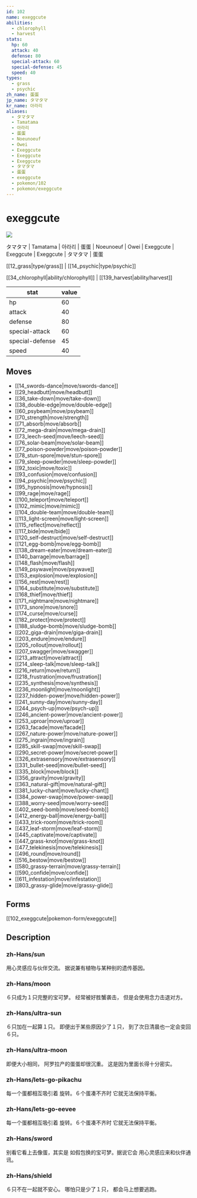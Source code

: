 ```yaml
---
id: 102
name: exeggcute
abilities:
  - chlorophyll
  - harvest
stats:
  hp: 60
  attack: 40
  defense: 80
  special-attack: 60
  special-defense: 45
  speed: 40
types:
  - grass
  - psychic
zh_name: 蛋蛋
jp_name: タマタマ
kr_name: 아라리
aliases:
  - タマタマ
  - Tamatama
  - 아라리
  - 蛋蛋
  - Noeunoeuf
  - Owei
  - Exeggcute
  - Exeggcute
  - Exeggcute
  - タマタマ
  - 蛋蛋
  - exeggcute
  - pokemon/102
  - pokemon/exeggcute
---
```

# exeggcute

![](https://raw.githubusercontent.com/PokeAPI/sprites/master/sprites/pokemon/102.png)

タマタマ | Tamatama | 아라리 | 蛋蛋 | Noeunoeuf | Owei | Exeggcute | Exeggcute | Exeggcute | タマタマ | 蛋蛋

[[12_grass|type/grass]] | [[14_psychic|type/psychic]]

[[34_chlorophyll|ability/chlorophyll]] | [[139_harvest|ability/harvest]]

|stat|value|
|---|---|
|hp|60|
|attack|40|
|defense|80|
|special-attack|60|
|special-defense|45|
|speed|40|


## Moves

- [[14_swords-dance|move/swords-dance]]
- [[29_headbutt|move/headbutt]]
- [[36_take-down|move/take-down]]
- [[38_double-edge|move/double-edge]]
- [[60_psybeam|move/psybeam]]
- [[70_strength|move/strength]]
- [[71_absorb|move/absorb]]
- [[72_mega-drain|move/mega-drain]]
- [[73_leech-seed|move/leech-seed]]
- [[76_solar-beam|move/solar-beam]]
- [[77_poison-powder|move/poison-powder]]
- [[78_stun-spore|move/stun-spore]]
- [[79_sleep-powder|move/sleep-powder]]
- [[92_toxic|move/toxic]]
- [[93_confusion|move/confusion]]
- [[94_psychic|move/psychic]]
- [[95_hypnosis|move/hypnosis]]
- [[99_rage|move/rage]]
- [[100_teleport|move/teleport]]
- [[102_mimic|move/mimic]]
- [[104_double-team|move/double-team]]
- [[113_light-screen|move/light-screen]]
- [[115_reflect|move/reflect]]
- [[117_bide|move/bide]]
- [[120_self-destruct|move/self-destruct]]
- [[121_egg-bomb|move/egg-bomb]]
- [[138_dream-eater|move/dream-eater]]
- [[140_barrage|move/barrage]]
- [[148_flash|move/flash]]
- [[149_psywave|move/psywave]]
- [[153_explosion|move/explosion]]
- [[156_rest|move/rest]]
- [[164_substitute|move/substitute]]
- [[168_thief|move/thief]]
- [[171_nightmare|move/nightmare]]
- [[173_snore|move/snore]]
- [[174_curse|move/curse]]
- [[182_protect|move/protect]]
- [[188_sludge-bomb|move/sludge-bomb]]
- [[202_giga-drain|move/giga-drain]]
- [[203_endure|move/endure]]
- [[205_rollout|move/rollout]]
- [[207_swagger|move/swagger]]
- [[213_attract|move/attract]]
- [[214_sleep-talk|move/sleep-talk]]
- [[216_return|move/return]]
- [[218_frustration|move/frustration]]
- [[235_synthesis|move/synthesis]]
- [[236_moonlight|move/moonlight]]
- [[237_hidden-power|move/hidden-power]]
- [[241_sunny-day|move/sunny-day]]
- [[244_psych-up|move/psych-up]]
- [[246_ancient-power|move/ancient-power]]
- [[253_uproar|move/uproar]]
- [[263_facade|move/facade]]
- [[267_nature-power|move/nature-power]]
- [[275_ingrain|move/ingrain]]
- [[285_skill-swap|move/skill-swap]]
- [[290_secret-power|move/secret-power]]
- [[326_extrasensory|move/extrasensory]]
- [[331_bullet-seed|move/bullet-seed]]
- [[335_block|move/block]]
- [[356_gravity|move/gravity]]
- [[363_natural-gift|move/natural-gift]]
- [[381_lucky-chant|move/lucky-chant]]
- [[384_power-swap|move/power-swap]]
- [[388_worry-seed|move/worry-seed]]
- [[402_seed-bomb|move/seed-bomb]]
- [[412_energy-ball|move/energy-ball]]
- [[433_trick-room|move/trick-room]]
- [[437_leaf-storm|move/leaf-storm]]
- [[445_captivate|move/captivate]]
- [[447_grass-knot|move/grass-knot]]
- [[477_telekinesis|move/telekinesis]]
- [[496_round|move/round]]
- [[516_bestow|move/bestow]]
- [[580_grassy-terrain|move/grassy-terrain]]
- [[590_confide|move/confide]]
- [[611_infestation|move/infestation]]
- [[803_grassy-glide|move/grassy-glide]]

## Forms



[[102_exeggcute|pokemon-form/exeggcute]]

## Description

### zh-Hans/sun

用心灵感应与伙伴交流。
据说兼有植物与某种别的遗传基因。

### zh-Hans/moon

６只成为１只完整的宝可梦。
经常被好胜蟹袭击，
但是会使用念力击退对方。

### zh-Hans/ultra-sun

６只加在一起算１只。
即便出于某些原因少了１只，
到了次日清晨也一定会变回６只。

### zh-Hans/ultra-moon

即便大小相同，
阿罗拉产的蛋蛋却很沉重。
这是因为里面长得十分密实。

### zh-Hans/lets-go-pikachu

每一个蛋都相互吸引着
旋转。６个蛋凑不齐时
它就无法保持平衡。

### zh-Hans/lets-go-eevee

每一个蛋都相互吸引着
旋转。６个蛋凑不齐时
它就无法保持平衡。

### zh-Hans/sword

别看它看上去像蛋，其实是
如假包换的宝可梦。据说它会
用心灵感应来和伙伴通讯。

### zh-Hans/shield

６只不在一起就不安心。
哪怕只是少了１只，
都会马上想要逃跑。

